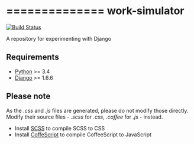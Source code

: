 ==============
work-simulator
==============

[![Build Status](https://travis-ci.org/GIider/work-simulator.svg)](https://travis-ci.org/GIider/work-simulator)

A repository for experimenting with Django

Requirements
------------
* [Python](http://python.org/download/releases/) >= 3.4
* [Django](https://www.djangoproject.com/) >= 1.6.6

Please note
-----------
As the *.css* and *.js* files are generated, please do not modify those directly. Modify their source files - *.scss* for
*.css*, *.coffee* for *.js* - instead.

 * Install [SCSS](http://sass-lang.com/install) to compile SCSS to CSS
 * Install [CoffeScript](http://coffeescript.org/) to compile CoffeeScript to JavaScript